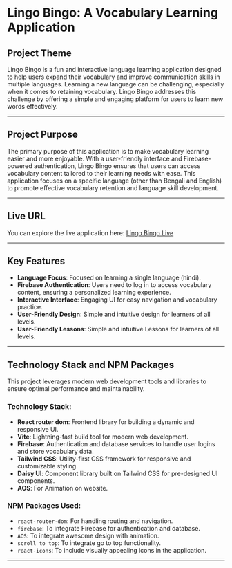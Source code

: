 # Lingo Bingo: A Vocabulary Learning Application

## Project Theme
Lingo Bingo is a fun and interactive language learning application designed to help users expand their vocabulary and improve communication skills in multiple languages. Learning a new language can be challenging, especially when it comes to retaining vocabulary. Lingo Bingo addresses this challenge by offering a simple and engaging platform for users to learn new words effectively.

---

## Project Purpose
The primary purpose of this application is to make vocabulary learning easier and more enjoyable. With a user-friendly interface and Firebase-powered authentication, Lingo Bingo ensures that users can access vocabulary content tailored to their learning needs with ease. This application focuses on a specific language (other than Bengali and English) to promote effective vocabulary retention and language skill development.

---

## Live URL
You can explore the live application here: [Lingo Bingo Live](https://lingobingoo.netlify.app/)  

---

## Key Features
- **Language Focus**: Focused on learning a single language (hindi).
- **Firebase Authentication**: Users need to log in to access vocabulary content, ensuring a personalized learning experience.
- **Interactive Interface**: Engaging UI for easy navigation and vocabulary practice.
- **User-Friendly Design**: Simple and intuitive design for learners of all levels.
- **User-Friendly Lessons**: Simple and intuitive Lessons for learners of all levels.


---

## Technology Stack and NPM Packages
This project leverages modern web development tools and libraries to ensure optimal performance and maintainability.

### Technology Stack:
- **React router dom**: Frontend library for building a dynamic and responsive UI.
- **Vite**: Lightning-fast build tool for modern web development.
- **Firebase**: Authentication and database services to handle user logins and store vocabulary data.
- **Tailwind CSS**: Utility-first CSS framework for responsive and customizable styling.
- **Daisy UI**: Component library built on Tailwind CSS for pre-designed UI components.
- **AOS**: For Animation on website.

### NPM Packages Used:
- `react-router-dom`: For handling routing and navigation.
- `firebase`: To integrate Firebase for authentication and database.
- `AOS`: To integrate awesome design with animation.
- `scroll to top`: To integrate go to top functionality.
- `react-icons`: To include visually appealing icons in the application.

---

